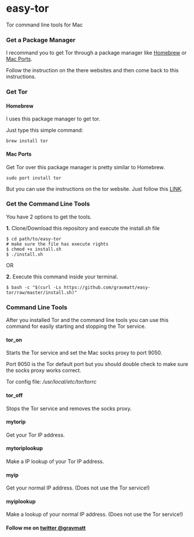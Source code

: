 # easy-tor

Tor command line tools for Mac

### Get a Package Manager

I recommand you to get Tor through a package manager like [Homebrew](http://brew.sh) or [Mac Ports](https://www.macports.org).

Follow the instruction on the there websites and then come back to this instructions.

### Get Tor

#### Homebrew

I uses this package manager to get tor.

Just type this simple command:

```
brew install tor
```

#### Mac Ports

Get Tor over this package manager is pretty similar to Homebrew.

```
sudo port install tor
```

But you can use the instructions on the tor website. Just follow this [LINK](https://www.torproject.org/docs/tor-doc-osx.html.en).

### Get the Command Line Tools

You have 2 options to get the tools.

**1.** Clone/Download this repository and execute the install.sh file

```
$ cd path/to/easy-tor
# make sure the file has execute rights
$ chmod +x install.sh
$ ./install.sh
```
OR

**2.** Execute this command inside your terminal.

```
$ bash -c "$(curl -Ls https://github.com/gravmatt/easy-tor/raw/master/install.sh)"
```

### Command Line Tools

After you installed Tor and the command line tools you can use this command for easily starting and stopping the Tor service.

#### tor_on

Starts the Tor service and set the Mac socks proxy to port 9050.

Port 9050 is the Tor default port but you should double check to make sure the socks proxy works correct.

Tor config file: */usr/local/etc/tor/torrc*

#### tor_off

Stops the Tor service and removes the socks proxy.

#### mytorip

Get your Tor IP address.

#### mytoriplookup

Make a IP lookup of your Tor IP address.

#### myip

Get your normal IP address. (Does not use the Tor service!)

#### myiplookup

Make a lookup of your normal IP address. (Does not use the Tor service!)

#### Follow me on [twitter @gravmatt](https://twitter.com/gravmatt)
